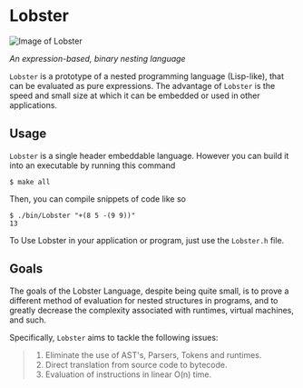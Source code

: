 # Lobster

![Image of Lobster](https://www.mainelobsternow.com/images/live_lobster.jpg)

*An expression-based, binary nesting language*

`Lobster` is a prototype of a nested programming language (Lisp-like), that can be evaluated as pure expressions. 
The advantage of `Lobster` is the speed and small size at which it can be embedded or used in other applications.

## Usage

`Lobster` is a single header embeddable language. However you can build it into an executable by running this command

```
$ make all
```

Then, you can compile snippets of code like so

```
$ ./bin/Lobster "+(8 5 -(9 9))"
13
```

To Use Lobster in your application or program, just use the `Lobster.h` file.

## Goals

The goals of the Lobster Language, despite being quite small, is to prove a different method of evaluation for nested structures in programs, and to greatly decrease the complexity associated with runtimes, virtual machines, and such.

Specifically, `Lobster` aims to tackle the following issues:

> 1. Eliminate the use of AST's, Parsers, Tokens and runtimes.
> 2. Direct translation from source code to bytecode.
> 3. Evaluation of instructions in linear O(n) time.


